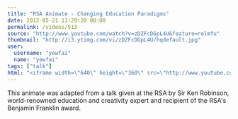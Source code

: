 ```yaml
---
title: "RSA Animate - Changing Education Paradigms"
date: 2012-05-21 13:29:20 00:00
permalink: /videos/513
source: "http://www.youtube.com/watch?v=zDZFcDGpL4U&feature=relmfu"
thumbnail: "http://i3.ytimg.com/vi/zDZFcDGpL4U/hqdefault.jpg"
user:
  username: "yewfai"
  name: "yewfai"
tags: ["talk"]
html: "<iframe width=\"640\" height=\"360\" src=\"http://www.youtube.com/embed/zDZFcDGpL4U?wmode=transparent&fs=1&feature=oembed\" frameborder=\"0\" allowfullscreen></iframe>"
---
```


This animate was adapted from a talk given at the RSA by Sir Ken Robinson, world-renowned education and creativity expert and recipient of the RSA's Benjamin Franklin award.